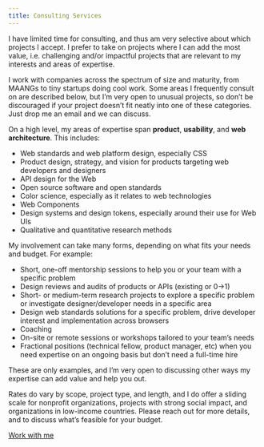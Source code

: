 ```yaml
---
title: Consulting Services
---
```

<style>.whyme { --label: 'Why me?' }</style>

I have limited time for consulting, and thus am very selective about which projects I accept.
I prefer to take on projects where I can add the most value, i.e. challenging and/or impactful projects that are relevant to my interests and areas of expertise.

I work with companies across the spectrum of size and maturity, from MAANGs to tiny startups doing cool work.
Some areas I frequently consult on are described below, but I’m very open to unusual projects, so don’t be discouraged if your project doesn’t fit neatly into one of these categories.
Just <a class="contact">drop me an email</a> and we can discuss.

On a high level, my areas of expertise span **product**, **usability**, and **web architecture**.
This includes:
- Web standards and web platform design, especially CSS
- Product design, strategy, and vision for products targeting web developers and designers
- API design for the Web
- Open source software and open standards
- Color science, especially as it relates to web technologies
- Web Components
- Design systems and design tokens, especially around their use for Web UIs
- Qualitative and quantitative research methods

My involvement can take many forms, depending on what fits your needs and budget.
For example:
- Short, one-off mentorship sessions to help you or your team with a specific problem
- Design reviews and audits of products or APIs (existing or 0→1)
- Short- or medium-term research projects to explore a specific problem or investigate designer/developer needs in a specific area
- Design web standards solutions for a specific problem, drive developer interest and implementation across browsers
- Coaching
- On-site or remote sessions or workshops tailored to your team’s needs
- Fractional positions (technical fellow, product manager, etc) when you need expertise on an ongoing basis but don’t need a full-time hire

These are only examples, and I’m very open to discussing other ways my expertise can add value and help you out.

Rates do vary by scope, project type, and length, and I do offer a sliding scale for nonprofit organizations, projects with strong social impact, and organizations in low-income countries.
Please <a class="contact">reach out</a> for more details, and to discuss what’s feasible for your budget.

<a href="" class="contact no-after cta">Work with me</a>

<!--
## Product & API design

I have deep experience in product and [API design](https://www.youtube.com/watch?v=g92XUzc1OHY), and I can help you design user interfaces and/or APIs that users love and maximize Impact/Effort.
I can add value at any stage of the process, from researching user needs to brainstorming solutions or by authoring [design reviews](https://en.wikipedia.org/wiki/Design_review) of existing solutions.

A good [design review](https://en.wikipedia.org/wiki/Design_review) can uncover several usability issues, **saving your company hours of user testing and development time**.
It is not a substitute for user testing, but rather a way to make the most of it, by getting a good chunk of usability issues out of the way before that stage.

The scope of a design review can vary from **individual features to audits of entire products**.
Design reviews can take varying amounts of time, from **a day to several weeks**.
We can discuss the scope, goals, and budget together.
Designing good solutions that balance tradeoffs well takes a lot longer, so shorter design reviews focus more on identifying issues, while longer ones also include potential solutions that balance tradeoffs well and maximize Impact/Effort.

<article class="whyme note">

I hold a PhD in usability ([Human-Computer Interaction](https://en.wikipedia.org/wiki/Human%E2%80%93computer_interaction)) from [MIT](https://mit.edu), and have taught usability to MIT students for years.
Additionally, I have launched dozens of software artifacts, which often succeeded against competition mainly on the basis of superior UX/DX.

My software engineering expertise combined with my usability and product design background give me a unique ability to design solutions that balance user needs and implementation effort.

**It is important to me that my work adds value.**
While I’m open to reviewing any software artifact, I tend to be a better fit when the product is related to design or development.
If I determine early on in the process that I’m not a good fit for reviewing your product, I will let you know and refund your deposit. This is very rare.
</article>

## Web Standards

Struggling to work around certain [web platform](https://en.wikipedia.org/wiki/Web_platform) limitations?
Have you considered fixing the core problem instead?
Or maybe there is already a feature that does what you need, but is not yet implemented across all browsers and you want to help move it along faster.

Many companies want to get involved in web standards, but the process seems opaque and intimidating.
I can help you navigate it; together, we can scope down your pain points to a set of concrete proposals that can be implemented in a reasonable time frame and advise you on their odds of success depending on your budget.
I can also train your team on how it all works and how to get involved,
so that they can contribute themselves in the future.

If you want to invest in implementation across browsers, I can guide you through the available options and facilitate the process.
As an added bonus, since this benefits everyone working with web technologies,
I can help you make the most of your investment by framing it appropriately to the public.

It was previously thought that web standards work is only for large companies like Google that can afford to play the long game.
However, in recent years, there have been many success stories of major web technologies going from conception to baseline in less than two years,
and smaller features in a matter of months, a timespan that is shorter than many product development cycles.

<article class="whyme note">

I have a track record of designing, reviewing, and getting web technologies shipped in browsers for {{ currentYear - 2012 }} years. I have not only [designed web technologies](/specs) that got accepted, but pushed them to implementation across browsers, often in the face of strong initial opposition.

As a longtime [CSS Working Group](https://en.wikipedia.org/wiki/CSS_Working_Group) member, I [co-edit several W3C specifications](/publications/#specifications), and have [designed web technologies](/specs) that have shipped in every browser and are used by millions of developers.

I have also been an elected [W3C TAG](https://en.wikipedia.org/wiki/Technical_Architecture_Group) member for 4 years, reviewing web technologies across the entire stack for usability and architectural consistency, giving me unique insight into the process.
</article>

## Solutions to hard CSS problems

Your engineers have tried everything they can think of, but they can’t find a solution to a certain CSS problem that is sufficiently flexible?
This can be particularly true for products that ship CSS to their customers, so flexibility becomes a requirement, not just a nice-to-have.
This is my bread and butter!

You will communicate your requirements and constraints to me, and I will come up with a solution that meets as many of them as possible.
If I cannot meet all of them, I will explain the tradeoffs and help you decide.
I will also provide a detailed explanation of how the solution works, so that your engineers can understand it and maintain it in the future.
These tend to be shorter engagements, usually a few hours to a few days.

<article class="whyme note">

I have literally written a [bestselling CSS book](http://www.amazon.com/CSS-Secrets-Lea-Verou/dp/1449372635?tag=leaverou-20) on this exact topic: **better solutions to hard CSS problems**.
It was a smashing success, it got translated into 8 languages and dubbed ["Best CSS book" by the Chicago Tribune](https://www.chicagotribune.com/consumer-reviews/sns-bestreviews-electronics-the-best-css-book-20200701-kda2pyikobda5o3c4ivi4wzfui-story.html).

As a [CSS Working Group](https://en.wikipedia.org/wiki/CSS_Working_Group) member for {{ currentYear - 2012 }} years, I could not be closer to the metal.
I am aware of CSS technologies that other developers have not yet caught up to,
or details about how CSS works that I can leverage to create better solutions.

</article>

## Developer-focused Research

It is widely known that poor user experience directly translates to lost revenue.
However, improving UX on a product that targets web developers and designers is a unique challenge,
as it requires both usability and domain expertise, and very few UX researchers have both.
It’s also a myth that UX research is only for visual UIs: you can absolutely do usability studies for syntax, and I have done it many times.
It’s also a myth that usability testing is a big undertaking: low-fi usability testing can be done in a few hours,
and even [as few as five users uncover > 80% of usability issues](https://www.nngroup.com/articles/why-you-only-need-to-test-with-5-users/).

I can help you design and run surveys, interviews, and user studies to improve developer experience,
distill the findings into actionable insights, and design and implement changes needed to improve it.
I can also train your team on how to do this themselves in the future.

<article class="whyme note">

I have a unique combination of skills that make me a great fit for this kind of work:
a solid connection to web designers & developers fostered over {{ currentYear - 2009 }} years of developer advocacy,
personal experience as a web developer and designer,
a solid foundation of scientific research and data analysis from my MIT PhD days,
and a decade of experience running user studies for technical products.

I have run user studies for scientific research at MIT, and for developer research, some of which was funded by Google.
I have also been sponsored by **Google** to help design major web development surveys, such as [State of CSS](https://stateofcss.com) and the inaugural [State of HTML](https://stateofhtml.com/) (which also resulted in [novel survey UI](/blog/2024/context-chips/)), both taken by tens of thousands of developers every year and breaking participation records for the years I was involved.

I have also led [research efforts into web development practices via scraping](https://almanac.httparchive.org/en/2020/css), which is another avenue we can explore.

</article>

## Web Architecture Consulting

Looking to build a new web product or modernize existing infrastructure?
Maybe you have performance or maintenance challenges with your current approach.
Or maybe you want a sanity check that you’re making the right architectural decisions.
Perhaps you aren't sure how to leverage modern web standards to achieve the best outcomes for your business and customers.
Though a series of 2 - 4 hour sessions, I'll meet with your technical leaders to work through key architecture decisions that will help you achieve your goals by leveraging the best of the modern Web.

## Web Components

I can help audit your web component APIs for usability and consistency, or even hands-on architect new web components you need.

<article class="whyme note">
I am very active in the web components community and at the forefront of web platform API development for web components.
I was a founding member of the Web Components Community Group.
I have worked at Font Awesome as Product Lead, with a focus on Web Awesome, its web component focused UI toolkit.
</article>

## Training & Education

I’m open to doing training and on-site workshops on topics related to web technologies, usability, API design, and general software product design principles.
These can be tailored to your team’s needs, and can be either hands-on or higher level.

<article class="whyme note">

I have a track record of {{ currentYear - 2009 }} years of teaching web technologies and usability to various audiences, from professionals to MIT students.

I have travelled the world [giving over 100 invited talks at web conferences in 4 continents](http://lea.verou.me/speaking), written a [bestselling CSS book](http://www.amazon.com/CSS-Secrets-Lea-Verou/dp/1449372635?tag=leaverou-20), [co-designed and co-taught an MIT course](https://designftw.mit.edu) on usability and web technologies which became a permanent subject, and written several [articles](https://lea.verou.me/publications/#articles) in well-known industry publications.

</article>

## What else?

If your project doesn't fit any of these categories, but it sounds like I might be the perfect person to help, don’t hesitate to reach out.
I’m very open to unusual, challenging projects and am very comfortable with ambiguity.

As an example, one of my most unusual consulting projects was designing a (print) book layout in HTML and CSS for [O’Reilly Media](https://oreilly.com) (one of the biggest tech publishers) back in 2015,
which they used as a sample of what can be achieved with such a pipeline.

**I do not typically undertake freelance web design & development or graphic design projects** (e.g. _“I need a website for my business”_), but I may make exceptions for projects that are particularly interesting or relevant to my work.

Rates do vary by scope, project type, and length, and I do offer a sliding scale for nonprofit organizations, projects with strong social impact, and organizations in low-income countries.
Please reach out to discuss what’s feasible for your budget.

<a href="" class="contact no-after cta">Work with me</a>
-->
